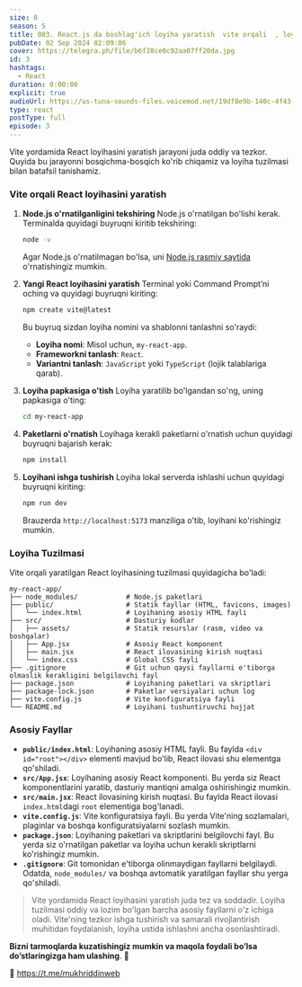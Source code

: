 ```yaml
---
size: 0
season: 5
title: 003. React.js da boshlag'ich loyiha yaratish  vite orqali  , loyiha tuzlimasi.
pubDate: 02 Sep 2024 02:09:86
cover: https://telegra.ph/file/b6f28ce0c92aa07ff20da.jpg
id: 3
hashtags:
  - React
duration: 0:00:00
explicit: true
audioUrl: https://us-tuna-sounds-files.voicemod.net/19df8e9b-140c-4f43-8c0e-09c162821765-1658350707858.mp3
type: react
postType: full
episode: 3
---
```

Vite yordamida React loyihasini yaratish jarayoni juda oddiy va tezkor. Quyida bu jarayonni bosqichma-bosqich ko'rib chiqamiz va loyiha tuzilmasi bilan batafsil tanishamiz.

### Vite orqali React loyihasini yaratish

1. **Node.js o'rnatilganligini tekshiring**
   Node.js o'rnatilgan bo'lishi kerak. Terminalda quyidagi buyruqni kiritib tekshiring:

   ```bash
   node -v
   ```

   Agar Node.js o'rnatilmagan bo'lsa, uni [Node.js rasmiy saytida](https://nodejs.org/) o'rnatishingiz mumkin.
2. **Yangi React loyihasini yaratish**
   Terminal yoki Command Prompt’ni oching va quyidagi buyruqni kiriting:

   ```bash
   npm create vite@latest
   ```

   Bu buyruq sizdan loyiha nomini va shablonni tanlashni so'raydi:

   * **Loyiha nomi**: Misol uchun, `my-react-app`.
   * **Frameworkni tanlash**: `React`.
   * **Variantni tanlash**: `JavaScript` yoki `TypeScript` (lojik talablariga qarab).
3. **Loyiha papkasiga o'tish**
   Loyiha yaratilib bo'lgandan so'ng, uning papkasiga o'ting:

   ```bash
   cd my-react-app
   ```
4. **Paketlarni o'rnatish**
   Loyihaga kerakli paketlarni o'rnatish uchun quyidagi buyruqni bajarish kerak:

   ```bash
   npm install
   ```
5. **Loyihani ishga tushirish**
   Loyiha lokal serverda ishlashi uchun quyidagi buyruqni kiriting:

   ```bash
   npm run dev
   ```

   Brauzerda `http://localhost:5173` manziliga o'tib, loyihani ko'rishingiz mumkin.

### Loyiha Tuzilmasi

Vite orqali yaratilgan React loyihasining tuzilmasi quyidagicha bo'ladi:

```
my-react-app/
├── node_modules/            # Node.js paketlari
├── public/                  # Statik fayllar (HTML, favicons, images)
│   └── index.html           # Loyihaning asosiy HTML fayli
├── src/                     # Dasturiy kodlar
│   ├── assets/              # Statik resurslar (rasm, video va boshqalar)
│   ├── App.jsx              # Asosiy React komponent
│   ├── main.jsx             # React ilovasining kirish nuqtasi
│   └── index.css            # Global CSS fayli
├── .gitignore               # Git uchun qaysi fayllarni e'tiborga olmaslik kerakligini belgilovchi fayl
├── package.json             # Loyihaning paketlari va skriptlari
├── package-lock.json        # Paketlar versiyalari uchun log
├── vite.config.js           # Vite konfiguratsiya fayli
└── README.md                # Loyihani tushuntiruvchi hujjat
```

### Asosiy Fayllar

* **`public/index.html`**: Loyihaning asosiy HTML fayli. Bu faylda `<div id="root"></div>` elementi mavjud bo'lib, React ilovasi shu elementga qo'shiladi.
* **`src/App.jsx`**: Loyihaning asosiy React komponenti. Bu yerda siz React komponentlarini yaratib, dasturiy mantiqni amalga oshirishingiz mumkin.
* **`src/main.jsx`**: React ilovasining kirish nuqtasi. Bu faylda React ilovasi `index.html`dagi `root` elementiga bog'lanadi.
* **`vite.config.js`**: Vite konfiguratsiya fayli. Bu yerda Vite'ning sozlamalari, plaginlar va boshqa konfiguratsiyalarni sozlash mumkin.
* **`package.json`**: Loyihaning paketlari va skriptlarini belgilovchi fayl. Bu yerda siz o'rnatilgan paketlar va loyiha uchun kerakli skriptlarni ko'rishingiz mumkin.
* **`.gitignore`**: Git tomonidan e'tiborga olinmaydigan fayllarni belgilaydi. Odatda, `node_modules/` va boshqa avtomatik yaratilgan fayllar shu yerga qo'shiladi.

> Vite yordamida React loyihasini yaratish juda tez va soddadir. Loyiha tuzilmasi oddiy va lozim bo'lgan barcha asosiy fayllarni o'z ichiga oladi. Vite'ning tezkor ishga tushirish va samarali rivojlantirish muhitidan foydalanish, loyiha ustida ishlashni ancha osonlashtiradi.

**Bizni tarmoqlarda kuzatishingiz mumkin va maqola foydali bo’lsa do’stlaringizga ham ulashing**. 🫡

🔗 <https://t.me/mukhriddinweb>